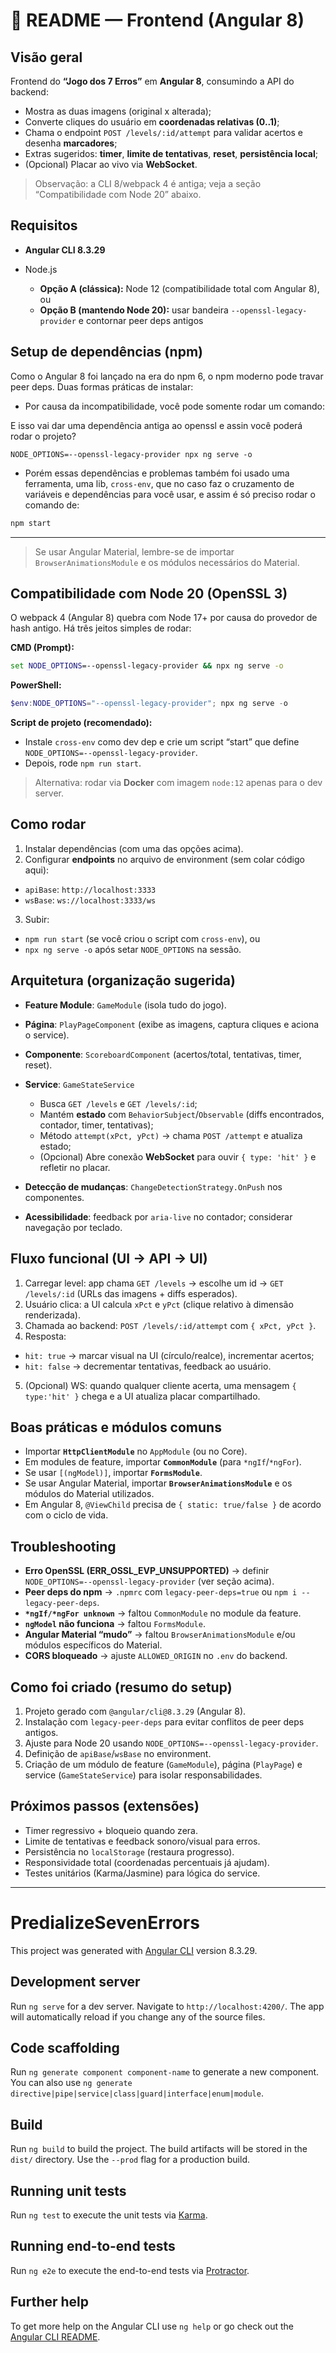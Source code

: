 # 📄 README — Frontend (Angular 8)

## Visão geral

Frontend do **“Jogo dos 7 Erros”** em **Angular 8**, consumindo a API do backend:

* Mostra as duas imagens (original x alterada);
* Converte cliques do usuário em **coordenadas relativas (0..1)**;
* Chama o endpoint `POST /levels/:id/attempt` para validar acertos e desenha **marcadores**;
* Extras sugeridos: **timer**, **limite de tentativas**, **reset**, **persistência local**;
* (Opcional) Placar ao vivo via **WebSocket**.

> Observação: a CLI 8/webpack 4 é antiga; veja a seção “Compatibilidade com Node 20” abaixo.

## Requisitos

* **Angular CLI 8.3.29**
* Node.js

  * **Opção A (clássica):** Node 12 (compatibilidade total com Angular 8), ou
  * **Opção B (mantendo Node 20):** usar bandeira `--openssl-legacy-provider` e contornar peer deps antigos

## Setup de dependências (npm)

Como o Angular 8 foi lançado na era do npm 6, o npm moderno pode travar peer deps. Duas formas práticas de instalar:

- Por causa da incompatibilidade, você pode somente rodar um comando:
 
E isso vai dar uma dependência antiga ao openssl e assin você poderá rodar o projeto?
   ```
   NODE_OPTIONS=--openssl-legacy-provider npx ng serve -o
   ```
- Porém essas dependências e problemas também foi usado uma ferramenta, uma lib, ``cross-env``, que no caso faz o cruzamento
de variáveis e dependências para você usar, e assim é só preciso rodar o comando de:

```cmd
npm start
```

---

> Se usar Angular Material, lembre-se de importar `BrowserAnimationsModule` e os módulos necessários do Material.

## Compatibilidade com Node 20 (OpenSSL 3)

O webpack 4 (Angular 8) quebra com Node 17+ por causa do provedor de hash antigo. Há três jeitos simples de rodar:

**CMD (Prompt):**

```bat
set NODE_OPTIONS=--openssl-legacy-provider && npx ng serve -o
```

**PowerShell:**

```powershell
$env:NODE_OPTIONS="--openssl-legacy-provider"; npx ng serve -o
```

**Script de projeto (recomendado):**

* Instale `cross-env` como dev dep e crie um script “start” que define `NODE_OPTIONS=--openssl-legacy-provider`.
* Depois, rode `npm run start`.

> Alternativa: rodar via **Docker** com imagem `node:12` apenas para o dev server.

## Como rodar

1. Instalar dependências (com uma das opções acima).
2. Configurar **endpoints** no arquivo de environment (sem colar código aqui):

  * `apiBase`: `http://localhost:3333`
  * `wsBase`: `ws://localhost:3333/ws`
3. Subir:

  * `npm run start` (se você criou o script com `cross-env`), ou
  * `npx ng serve -o` após setar `NODE_OPTIONS` na sessão.

## Arquitetura (organização sugerida)

* **Feature Module**: `GameModule` (isola tudo do jogo).
* **Página**: `PlayPageComponent` (exibe as imagens, captura cliques e aciona o service).
* **Componente**: `ScoreboardComponent` (acertos/total, tentativas, timer, reset).
* **Service**: `GameStateService`

  * Busca `GET /levels` e `GET /levels/:id`;
  * Mantém **estado** com `BehaviorSubject`/`Observable` (diffs encontrados, contador, timer, tentativas);
  * Método `attempt(xPct, yPct)` → chama `POST /attempt` e atualiza estado;
  * (Opcional) Abre conexão **WebSocket** para ouvir `{ type: 'hit' }` e refletir no placar.
* **Detecção de mudanças**: `ChangeDetectionStrategy.OnPush` nos componentes.
* **Acessibilidade**: feedback por `aria-live` no contador; considerar navegação por teclado.

## Fluxo funcional (UI → API → UI)

1. Carregar level: app chama `GET /levels` → escolhe um id → `GET /levels/:id` (URLs das imagens + diffs esperados).
2. Usuário clica: a UI calcula `xPct` e `yPct` (clique relativo à dimensão renderizada).
3. Chamada ao backend: `POST /levels/:id/attempt` com `{ xPct, yPct }`.
4. Resposta:

  * `hit: true` → marcar visual na UI (círculo/realce), incrementar acertos;
  * `hit: false` → decrementar tentativas, feedback ao usuário.
5. (Opcional) WS: quando qualquer cliente acerta, uma mensagem `{ type:'hit' }` chega e a UI atualiza placar compartilhado.

## Boas práticas e módulos comuns

* Importar **`HttpClientModule`** no `AppModule` (ou no Core).
* Em modules de feature, importar **`CommonModule`** (para `*ngIf`/`*ngFor`).
* Se usar `[(ngModel)]`, importar **`FormsModule`**.
* Se usar Angular Material, importar **`BrowserAnimationsModule`** e os módulos do Material utilizados.
* Em Angular 8, `@ViewChild` precisa de `{ static: true/false }` de acordo com o ciclo de vida.

## Troubleshooting

* **Erro OpenSSL (ERR\_OSSL\_EVP\_UNSUPPORTED)** → definir `NODE_OPTIONS=--openssl-legacy-provider` (ver seção acima).
* **Peer deps do npm** → `.npmrc` com `legacy-peer-deps=true` ou `npm i --legacy-peer-deps`.
* **`*ngIf/*ngFor unknown`** → faltou `CommonModule` no module da feature.
* **`ngModel` não funciona** → faltou `FormsModule`.
* **Angular Material “mudo”** → faltou `BrowserAnimationsModule` e/ou módulos específicos do Material.
* **CORS bloqueado** → ajuste `ALLOWED_ORIGIN` no `.env` do backend.

## Como foi criado (resumo do setup)

1. Projeto gerado com `@angular/cli@8.3.29` (Angular 8).
2. Instalação com `legacy-peer-deps` para evitar conflitos de peer deps antigos.
3. Ajuste para Node 20 usando `NODE_OPTIONS=--openssl-legacy-provider`.
4. Definição de `apiBase`/`wsBase` no environment.
5. Criação de um módulo de feature (`GameModule`), página (`PlayPage`) e service (`GameStateService`) para isolar responsabilidades.

## Próximos passos (extensões)

* Timer regressivo + bloqueio quando zera.
* Limite de tentativas e feedback sonoro/visual para erros.
* Persistência no `localStorage` (restaura progresso).
* Responsividade total (coordenadas percentuais já ajudam).
* Testes unitários (Karma/Jasmine) para lógica do service.

---

# PredializeSevenErrors

This project was generated with [Angular CLI](https://github.com/angular/angular-cli) version 8.3.29.

## Development server

Run `ng serve` for a dev server. Navigate to `http://localhost:4200/`. The app will automatically reload if you change any of the source files.

## Code scaffolding

Run `ng generate component component-name` to generate a new component. You can also use `ng generate directive|pipe|service|class|guard|interface|enum|module`.

## Build

Run `ng build` to build the project. The build artifacts will be stored in the `dist/` directory. Use the `--prod` flag for a production build.

## Running unit tests

Run `ng test` to execute the unit tests via [Karma](https://karma-runner.github.io).

## Running end-to-end tests

Run `ng e2e` to execute the end-to-end tests via [Protractor](http://www.protractortest.org/).

## Further help

To get more help on the Angular CLI use `ng help` or go check out the [Angular CLI README](https://github.com/angular/angular-cli/blob/master/README.md).
